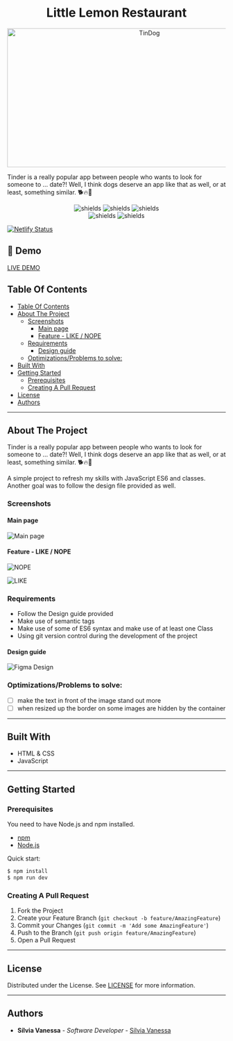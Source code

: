 <h1 align="center" id="title">Little Lemon Restaurant</h1>

<p align="center"><img src="https://socialify.git.ci/Nessvah/TinDog/image?font=Bitter&issues=1&language=1&name=1&owner=1&pattern=Overlapping%20Hexagons&pulls=1&theme=Auto" alt="TinDog" width="640" height="320" /></p>

<p id="description">Tinder is a really popular app between people who wants to look for someone to ... date?! Well, I think dogs deserve an app like that as well, or at least, something similar. 🐕🔥🐩
</p>

<p align="center"><img src="https://img.shields.io/github/issues/nessvah/little_lemon_restaurant" alt="shields">&nbsp;<img src="https://img.shields.io/github/issues-pr/nessvah/tinDog" alt="shields">&nbsp;<img src="https://img.shields.io/github/license/nessvah/tinDog" alt="shields">
  <br/>
  <img src="https://img.shields.io/twitter/follow/nessvah_?label=follow%20me&amp;style=social" alt="shields">&nbsp;<img src="https://img.shields.io/github/followers/nessvah?style=social" alt="shields">
  <br/>

[![Netlify Status](https://api.netlify.com/api/v1/badges/28086d95-4ab3-4a06-b984-77a19e3d4209/deploy-status)](https://app.netlify.com/sites/tindog-ruff/deploys)

  </p>

<h2>🚀 Demo</h2>

[LIVE DEMO](https://tindog-ruff.netlify.app/)

## Table Of Contents

- [Table Of Contents](#table-of-contents)
- [About The Project](#about-the-project)
  - [Screenshots](#screenshots)
    - [Main page](#main-page)
    - [Feature - LIKE / NOPE](#feature---like--nope)
  - [Requirements](#requirements)
    - [Design guide](#design-guide)
  - [Optimizations/Problems to solve:](#optimizationsproblems-to-solve)
- [Built With](#built-with)
- [Getting Started](#getting-started)
  - [Prerequisites](#prerequisites)
  - [Creating A Pull Request](#creating-a-pull-request)
- [License](#license)
- [Authors](#authors)

<hr/>

## About The Project

Tinder is a really popular app between people who wants to look for someone to ... date?! Well, I think dogs deserve an app like that as well, or at least, something similar. 🐕🔥🐩

A simple project to refresh my skills with JavaScript ES6 and classes.
Another goal was to follow the design file provided as well.

### Screenshots

#### Main page

![Main page](/public/assets/img/screenshot1.png)

#### Feature - LIKE / NOPE

![NOPE](/public/assets/img/screenshot2.png)

![LIKE](/public/assets/img/screenshot3.png)

### Requirements

- Follow the Design guide provided
- Make use of semantic tags
- Make use of some of ES6 syntax and make use of at least one Class
- Using git version control during the development of the project

#### Design guide

![Figma Design](/public/assets/img/figmaFile.png)

### Optimizations/Problems to solve:

- [ ] make the text in front of the image stand out more
- [ ] when resized up the border on some images are hidden by the container

<hr/>

## Built With

- HTML & CSS
- JavaScript

<hr/>

## Getting Started

### Prerequisites

You need to have Node.js and npm installed.

- [npm](https://www.npmjs.com/)
- [Node.js](https://nodejs.org/en)

Quick start:

```sh
$ npm install
$ npm run dev
```

### Creating A Pull Request

1. Fork the Project
2. Create your Feature Branch (`git checkout -b feature/AmazingFeature`)
3. Commit your Changes (`git commit -m 'Add some AmazingFeature'`)
4. Push to the Branch (`git push origin feature/AmazingFeature`)
5. Open a Pull Request

<hr/>

## License

Distributed under the License. See [LICENSE]() for more information.

<hr/>

## Authors

- **Sílvia Vanessa** - _Software Developer_ - [Sílvia Vanessa](https://github.com/Nessvah)
